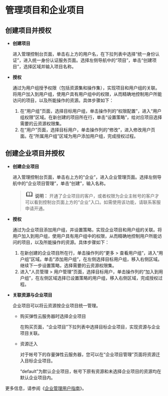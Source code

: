 # 管理项目和企业项目<a name="ecs_03_0607"></a>

## 创建项目并授权<a name="zh-cn_topic_0161606883_section448317345616"></a>

-   **创建项目**

    进入管理控制台页面，单击右上方的用户名，在下拉列表中选择“统一身份认证”，进入统一身份认证服务页面。选择左侧导航中的“项目”，单击“创建项目”，选择区域并输入项目名称。

-   **授权**

    通过为用户组授予权限（包括资源集和操作集），实现项目和用户组的关联。将用户加入到用户组，使用户具有用户组中的权限，从而精确地控制用户所能访问的项目，以及所能操作的资源。具体步骤如下：

    1.  在“用户组”页面，选择目标用户组，单击操作列的“权限配置”，进入“用户组权限”区域。在新创建的项目所在行，单击“设置策略”，给对应项目选择需要的云资源权限集。
    2.  在“用户”页面，选择目标用户，单击操作列的“修改”，进入修改用户页面。在“所属用户组”区域为用户添加用户组，完成授权过程。


## 创建企业项目并授权<a name="zh-cn_topic_0161606883_section19513274336"></a>

-   **创建企业项目**

    进入管理控制台页面，单击右上方的“企业”，进入企业管理页面。选择左侧导航中的“企业项目管理”，单击“创建”，输入名称。

    >![](public_sys-resources/icon-note.gif) **说明：** 
    >开通了企业项目的客户，或者权限为企业主帐号的客户才可以看到控制台页面上方的“企业”入口。如需使用该功能，请联系客服申请开通。

-   **授权**

    通过为企业项目添加用户组，并设置策略，实现企业项目和用户组的关联。将用户加入到用户组，使用户具有用户组中的权限，从而精确地控制用户所能访问的项目，以及所能操作的资源。具体步骤如下：

    1.  在新创建的企业项目所在行，单击操作列的“更多 \> 查看用户组”，进入“用户组”区域。单击“添加用户组”，在左侧选择目标用户组，移入右侧区域。继续下一步设置策略，选择需要的云资源权限集。
    2.  进入“人员管理 \> 用户管理”页面，选择目标用户，单击操作列的“加入到用户组”，在左侧区域选择已设置策略的用户组，移入右侧区域，完成授权过程。

-   **关联资源与企业项目**

    企业项目可以将云资源按企业项目统一管理。

    -   购买弹性云服务器时选择企业项目

        在购买页面，“企业项目”下拉列表中选择目标企业项目，实现资源与企业项目关联。

    -   资源迁入

        对于帐号下的存量弹性云服务器，您可以在“企业项目管理”页面将资源迁入目标企业项目。

        “default”为默认企业项目，帐号下原有资源和未选择企业项目的资源均在默认企业项目内。



更多信息，请参阅《[企业管理用户指南](https://support.huaweicloud.com/usermanual-em/zh-cn_topic_0123692049.html)》。

